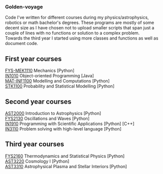 ### Golden-voyage
Code I've written for different courses during my physics/astrophysics, robotics or math bachelor's degrees. These programs are mostly of some decent size as I have chosen not to upload smaller scripts that span just a couple of lines with no functions or solution to a complex problem.\
Towards the third year I started using more classes and functions as well as document code. 

## First year courses
[FYS-MEK1110] Mechanics [Python]\
[IN1010] Object-oriented Programming [Java]\
[MAT-INF1100] Modelling and Computations [Python]\
[STK1100] Probability and Statistical Modelling [Python]

## Second year courses
[AST2000] Introduction to Astrophysics [Python]\
[FYS2130] Oscillations and Waves [Python]\
[IN1910] Programming with Scientific Applications [Python] [C++]\
[IN3110] Problem solving with high-level language [Python]

## Third year courses
[FYS2160] Thermodynamics and Statistical Physics [Python]\
[AST3220] Cosmology I [Python]\
[AST3310] Astrophysical Plasma and Stellar Interiors  [Python]



[MAT-INF1100]: https://github.com/Alexanderamiri/Golden-voyage/tree/master/MAT-INF1100
[STK1100]: https://github.com/Alexanderamiri/Golden-voyage/tree/master/STK1100
[IN1010]: https://github.com/Alexanderamiri/Golden-voyage/tree/master/IN1010
[IN1910]: https://github.com/Alexanderamiri/Golden-voyage/tree/master/IN1910
[IN3110]: https://github.com/Alexanderamiri/Golden-voyage/tree/master/IN3110
[FYS-MEK1110]: https://github.com/Alexanderamiri/Golden-voyage/tree/master/FYS-MEK1110
[FYS2130]: https://github.com/Alexanderamiri/Golden-voyage/tree/master/
[FYS2160]: https://github.com/Alexanderamiri/Golden-voyage/tree/master/FYS2160
[AST2000]: https://github.com/Alexanderamiri/Golden-voyage/tree/master/AST2000
[AST3220]: https://github.com/Alexanderamiri/Golden-voyage/tree/master/AST3220
[AST3310]: https://github.com/Alexanderamiri/Golden-voyage/tree/master/AST3310
